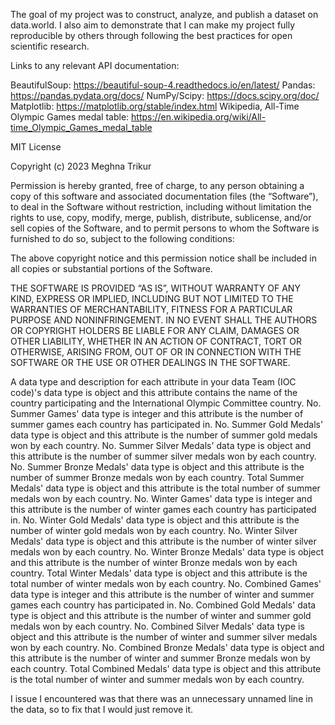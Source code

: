 The goal of my project was to construct, analyze, and publish a dataset on data.world. I also aim to demonstrate that I can make my project fully reproducible by others through following the best practices for open scientific research.


Links to any relevant API documentation: 

BeautifulSoup: https://beautiful-soup-4.readthedocs.io/en/latest/
Pandas: https://pandas.pydata.org/docs/
NumPy/Scipy: https://docs.scipy.org/doc/
Matplotlib: https://matplotlib.org/stable/index.html
Wikipedia, All-Time Olympic Games medal table: https://en.wikipedia.org/wiki/All-time_Olympic_Games_medal_table


MIT License

Copyright (c) 2023 Meghna Trikur

Permission is hereby granted, free of charge, to any person obtaining a copy of this software and associated documentation files (the “Software”), to deal in the Software without restriction, including without limitation the rights to use, copy, modify, merge, publish, distribute, sublicense, and/or sell copies of the Software, and to permit persons to whom the Software is furnished to do so, subject to the following conditions:

The above copyright notice and this permission notice shall be included in all copies or substantial portions of the Software.

THE SOFTWARE IS PROVIDED “AS IS”, WITHOUT WARRANTY OF ANY KIND, EXPRESS OR IMPLIED, INCLUDING BUT NOT LIMITED TO THE WARRANTIES OF MERCHANTABILITY, FITNESS FOR A PARTICULAR PURPOSE AND NONINFRINGEMENT. IN NO EVENT SHALL THE AUTHORS OR COPYRIGHT HOLDERS BE LIABLE FOR ANY CLAIM, DAMAGES OR OTHER LIABILITY, WHETHER IN AN ACTION OF CONTRACT, TORT OR OTHERWISE, ARISING FROM, OUT OF OR IN CONNECTION WITH THE SOFTWARE OR THE USE OR OTHER DEALINGS IN THE SOFTWARE.




A data type and description for each attribute in your data
  Team (IOC code)'s data type is object and this attribute contains the name of the country participating and the International Olympic Committee country.
  No. Summer Games' data type is integer and this attribute is the number of summer games each country has participated in.
  No. Summer Gold Medals' data type is object and this attribute is the number of summer gold medals won by each country. 
   No. Summer Silver Medals' data type is object and this attribute is the number of summer silver medals won by each country.
  No. Summer Bronze Medals' data type is object and this attribute is the number of summer Bronze medals won by each country.
  Total Summer Medals' data type is object and this attribute is the total number of summer medals won by each country.
  No. Winter Games' data type is integer and this attribute is the number of winter games each country has participated in.
  No. Winter Gold Medals' data type is object and this attribute is the number of winter gold medals won by each country. 
   No. Winter Silver Medals' data type is object and this attribute is the number of winter silver medals won by each country.
  No. Winter Bronze Medals' data type is object and this attribute is the number of winter Bronze medals won by each country.
  Total Winter Medals' data type is object and this attribute is the total number of winter medals won by each country.
  No. Combined Games' data type is integer and this attribute is the number of winter and summer games each country has participated in.
  No. Combined Gold Medals' data type is object and this attribute is the number of winter and summer gold medals won by each country. 
   No. Combined Silver Medals' data type is object and this attribute is the number of winter and summer silver medals won by each country.
  No. Combined Bronze Medals' data type is object and this attribute is the number of winter and summer Bronze medals won by each country.
  Total Combined Medals' data type is object and this attribute is the total number of winter and summer medals won by each country.


I issue I encountered was that there was an unnecessary unnamed line in the data, so to fix that I would just remove it.   

<!---
meghtrik/meghtrik is a ✨ special ✨ repository because its `README.md` (this file) appears on your GitHub profile.
You can click the Preview link to take a look at your changes.
--->
